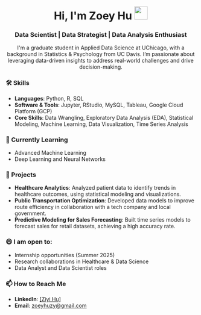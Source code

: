 <h1 align="center">Hi, I'm Zoey Hu <img src="https://media.giphy.com/media/hvRJCLFzcasrR4ia7z/giphy.gif" width="35"></h1>
<p align="center">
<h3 align="center">Data Scientist | Data Strategist | Data Analysis Enthusiast</h3>
<p align="center">
I'm a graduate student in Applied Data Science at UChicago, with a background in Statistics & Psychology from UC Davis. I’m passionate about leveraging data-driven insights to address real-world challenges and drive decision-making.

### 🛠 Skills
- **Languages**: Python, R, SQL
- **Software & Tools**: Jupyter, RStudio, MySQL, Tableau, Google Cloud Platform (GCP)
- **Core Skills**: Data Wrangling, Exploratory Data Analysis (EDA), Statistical Modeling, Machine Learning, Data Visualization, Time Series Analysis

### 🌱 Currently Learning
- Advanced Machine Learning
- Deep Learning and Neural Networks

### 🌟 Projects
- **Healthcare Analytics**: Analyzed patient data to identify trends in healthcare outcomes, using statistical modeling and visualizations.
- **Public Transportation Optimization**: Developed data models to improve route efficiency in collaboration with a tech company and local government.
- **Predictive Modeling for Sales Forecasting**: Built time series models to forecast sales for retail datasets, achieving a high accuracy rate.

### 😄 I am open to:
- Internship opportunities (Summer 2025)
- Research collaborations in Healthcare & Data Science
- Data Analyst and Data Scientist roles

### 📫 How to Reach Me
- **LinkedIn**: [[Ziyi Hu]](https://www.linkedin.com/in/ziyi-hu-472135269/)
- **Email**: zoeyhuzy@gmail.com
